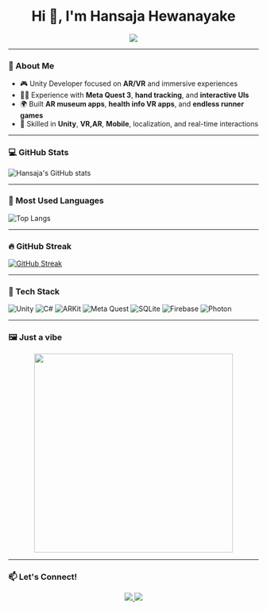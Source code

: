 <h1 align="center">Hi 👋, I'm Hansaja Hewanayake</h1>

<p align="center">
  <img src="https://readme-typing-svg.herokuapp.com?color=00FFFF&size=24&center=true&vCenter=true&lines=Hi+I'm+Hansaja!;AR+and+VR+Developer;Game+Designer;Loves+Unity+%F0%9F%9A%80" />
</p>

---

### 🧠 About Me

- 🎮 Unity Developer focused on **AR/VR** and immersive experiences  
- 🧑‍💻 Experience with **Meta Quest 3**, **hand tracking**, and **interactive UIs**  
- 🌍 Built **AR museum apps**, **health info VR apps**, and **endless runner games**  
- 🔌 Skilled in **Unity**, **VR,AR**, **Mobile**, localization, and real-time interactions  

---

### 💻 GitHub Stats

![Hansaja's GitHub stats](https://github-readme-stats.vercel.app/api?username=hansaja2000x&show_icons=true&theme=tokyonight)

---

### 🎯 Most Used Languages

![Top Langs](https://github-readme-stats.vercel.app/api/top-langs/?username=hansaja2000x&layout=compact&theme=radical)

---

### 🔥 GitHub Streak

[![GitHub Streak](https://streak-stats.demolab.com?user=hansaja2000x&theme=highcontrast)](https://git.io/streak-stats)

---

### 🧰 Tech Stack

![Unity](https://img.shields.io/badge/Unity-20232A?style=for-the-badge&logo=unity&logoColor=white)
![C#](https://img.shields.io/badge/C%23-239120?style=for-the-badge&logo=c-sharp&logoColor=white)
![ARKit](https://img.shields.io/badge/ARKit-000000?style=for-the-badge&logo=apple&logoColor=white)
![Meta Quest](https://img.shields.io/badge/Meta%20Quest-001EFF?style=for-the-badge&logo=oculus&logoColor=white)
![SQLite](https://img.shields.io/badge/SQLite-07405E?style=for-the-badge&logo=sqlite&logoColor=white)
![Firebase](https://img.shields.io/badge/Firebase-ffca28?style=for-the-badge&logo=firebase&logoColor=black)
![Photon](https://img.shields.io/badge/Photon-1a75ff?style=for-the-badge)

---

### 🖼️ Just a vibe

<p align="center">
  <img src="https://media.giphy.com/media/qgQUggAC3Pfv687qPC/giphy.gif" width="400" />
</p>

---

### 📫 Let's Connect!

<p align="center">
  <a href="https://www.linkedin.com/in/hansaja-hewanayake/" target="_blank">
    <img src="https://img.shields.io/badge/LinkedIn-%230077B5.svg?style=for-the-badge&logo=linkedin&logoColor=white"/>
  </a>
  <a href="mailto:hewanayakehansaja@gmail.com">
    <img src="https://img.shields.io/badge/Gmail-D14836?style=for-the-badge&logo=gmail&logoColor=white"/>
  </a>
</p>
